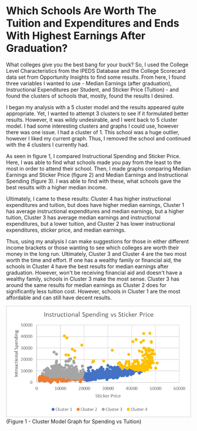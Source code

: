 # Which Schools Are Worth The Tuition and Expenditures and Ends With Highest Earnings After Graduation?

What colleges give you the best bang for your buck? So, I used the College Level Characteristics from the IPEDS Database and the College Scorecard data set from Opportunity Insights to find some results. From here, I found three variables I wanted to use - Median Earnings (after graduation), Instructional Expenditures per Student, and Sticker Price (Tuition) - and found the clusters of schools that, mostly, found the results I desired.

I began my analysis with a 5 cluster model and the results appeared quite appropriate. Yet, I wanted to attempt 3 clusters to see if it formulated better results. However, it was wildy undesirable, and I went back to 5 cluster model. I had some interesting clusters and graphs I could use, however there was one issue. I had a cluster of 1. This school was a huge outlier, however I liked my current graph. Thus, I removed the school and continued with the 4 clusters I currently had.

As seen in figure 1, I compared Instructional Spending and Sticker Price. Here, I was able to find what schools made you pay from the least to the most in order to attend their school. Then, I made graphs comparing Median Earnings and Sticker Price (figure 2) and Median Earnings and Instructional Spending (figure 3). I was able to find with these, what schools gave the best results with a higher median income.

Ultimately, I came to these results: Cluster 4 has higher instructional expenditures and tuition, but does have higher median earnings, Cluster 1 has average instructional expenditures and median earnings, but a higher tuition, Cluster 3 has average median earnings and instructional expenditures, but a lower tuition, and Cluster 2 has lower instructional expenditures, sticker price, and median earnings.

Thus, using my analysis I can make suggestions for those in either different income brackets or those wanting to see which colleges are worth their money in the long run. Ultimately, Cluster 3 and Cluster 4 are the two most worth the time and effort. If one has a wealthy family or financial aid, the schools in Cluster 4 have the best results for median earnings after graduation. However, won't be receiving financial aid and doesn't have a wealthy family, schools in Cluster 3 make the most sense. Cluster 3 has around the same results for median earnings as Cluster 2 does for significantly less tuition cost. However, schools in Cluster 1 are the most affordable and can still have decent results.

![SpendingVSTuition](./Graphs/SpendingVSTuition.png) (Figure 1 - Cluster Model Graph for Spending vs Tuition)
